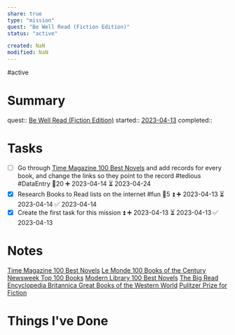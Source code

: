 ```yaml
---
share: true
type: "mission"
quest: "Be Well Read (Fiction Edition)"
status: "active"

created: NaN 
modified: NaN
---
```

#active  
# Summary
quest:: [Be Well Read (Fiction Edition)](./Be%20Well%20Read%20(Fiction%20Edition).md)
started:: [2023-04-13](./2023-04-13.md)
completed::
# Tasks
- [ ] Go through [Time Magazine 100 Best Novels](./Time%20Magazine%20100%20Best%20Novels.md) and add records for every book, and change the links so they point to the record #tedious #DataEntry 🥄20 ➕ 2023-04-14 ⏳ 2023-04-24
- [x] Research Books to Read lists on the internet #fun 🥄5 ⏫ ➕ 2023-04-13 ⏳ 2023-04-14 ✅ 2023-04-14
- [x] Create the first task for this mission ⏫ ➕ 2023-04-13 ⏳ 2023-04-13 ✅ 2023-04-13

# Notes
[Time Magazine 100 Best Novels](./Time%20Magazine%20100%20Best%20Novels.md)
[Le Monde 100 Books of the Century](./Le%20Monde%20100%20Books%20of%20the%20Century.md)
[Newsweek Top 100 Books](./Newsweek%20Top%20100%20Books.md)
[Modern Library 100 Best Novels](./Modern%20Library%20100%20Best%20Novels.md)
[The Big Read](./The%20Big%20Read.md)
[Encyclopedia Britannica Great Books of the Western World](./Encyclopedia%20Britannica%20Great%20Books%20of%20the%20Western%20World.md)
[Pulitzer Prize for Fiction](./Pulitzer%20Prize%20for%20Fiction.md)

# Things I've Done